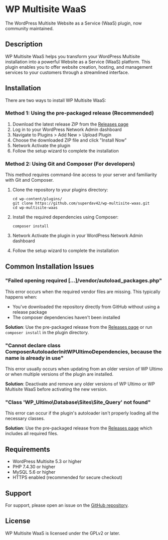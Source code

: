 # WP Multisite WaaS

The WordPress Multisite Website as a Service (WaaS) plugin, now community maintained.

## Description

WP Multisite WaaS helps you transform your WordPress Multisite installation into a powerful Website as a Service (WaaS) platform. This plugin enables you to offer website creation, hosting, and management services to your customers through a streamlined interface.

## Installation

There are two ways to install WP Multisite WaaS:

### Method 1: Using the pre-packaged release (Recommended)

1. Download the latest release ZIP from the [Releases page](https://github.com/superdav42/wp-multisite-waas/releases)
2. Log in to your WordPress Network Admin dashboard
3. Navigate to Plugins > Add New > Upload Plugin
4. Choose the downloaded ZIP file and click "Install Now"
5. Network Activate the plugin
6. Follow the setup wizard to complete the installation

### Method 2: Using Git and Composer (For developers)

This method requires command-line access to your server and familiarity with Git and Composer.

1. Clone the repository to your plugins directory:
   ```
   cd wp-content/plugins/
   git clone https://github.com/superdav42/wp-multisite-waas.git
   cd wp-multisite-waas
   ```

2. Install the required dependencies using Composer:
   ```
   composer install
   ```

3. Network Activate the plugin in your WordPress Network Admin dashboard
4. Follow the setup wizard to complete the installation

## Common Installation Issues

### "Failed opening required [...]/vendor/autoload_packages.php"

This error occurs when the required vendor files are missing. This typically happens when:
- You've downloaded the repository directly from GitHub without using a release package
- The composer dependencies haven't been installed

**Solution**: Use the pre-packaged release from the [Releases page](https://github.com/superdav42/wp-multisite-waas/releases) or run `composer install` in the plugin directory.

### "Cannot declare class ComposerAutoloaderInitWPUltimoDependencies, because the name is already in use"

This error usually occurs when updating from an older version of WP Ultimo or when multiple versions of the plugin are installed.

**Solution**: Deactivate and remove any older versions of WP Ultimo or WP Multisite WaaS before activating the new version.

### "Class 'WP_Ultimo\Database\Sites\Site_Query' not found"

This error can occur if the plugin's autoloader isn't properly loading all the necessary classes.

**Solution**: Use the pre-packaged release from the [Releases page](https://github.com/superdav42/wp-multisite-waas/releases) which includes all required files.

## Requirements

- WordPress Multisite 5.3 or higher
- PHP 7.4.30 or higher
- MySQL 5.6 or higher
- HTTPS enabled (recommended for secure checkout)

## Support

For support, please open an issue on the [GitHub repository](https://github.com/superdav42/wp-multisite-waas/issues).

## License

WP Multisite WaaS is licensed under the GPLv2 or later. 
